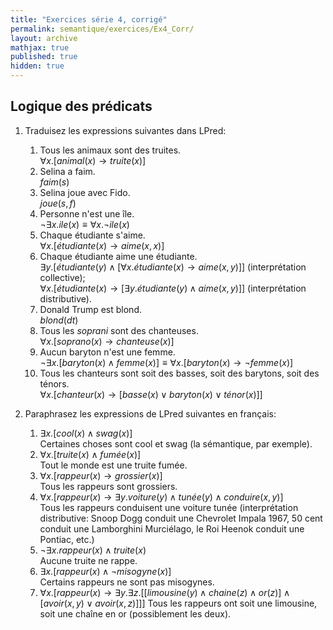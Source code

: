 ```yaml
---
title: "Exercices série 4, corrigé"
permalink: semantique/exercices/Ex4_Corr/
layout: archive
mathjax: true
published: true
hidden: true
---
```


## Logique des prédicats

1. Traduisez les expressions suivantes dans LPred:
   1. Tous les animaux sont des truites.  
   $\forall x. [animal(x) \rightarrow truite(x)]$
   3. Selina a faim.  
   $faim(s)$
   4. Selina joue avec Fido.  
   $joue(s,f)$
   5. Personne n'est une île.  
   $\neg \exists x. ile(x) \equiv \forall x. \neg ile(x)$
   6. Chaque étudiante s'aime.  
   $\forall x. [étudiante(x) \rightarrow aime(x,x)]$
   7. Chaque étudiante aime une étudiante.  
   $\exists y. [étudiante (y) \land [\forall x. étudiante(x) \rightarrow aime(x,y)]]$ (interprétation collective);  
   $\forall x. [étudiante(x) \rightarrow [\exists y. étudiante(y) \land aime(x,y)]]$ (interprétation distributive).
   8. Donald Trump est blond.  
   $blond(dt)$
   9. Tous les *soprani* sont des chanteuses.  
   $\forall x. [soprano(x) \rightarrow chanteuse(x)]$
   10. Aucun baryton n'est une femme.  
   $\neg \exists x. [baryton(x) \land femme(x)] \equiv \forall x. [baryton(x) \rightarrow \neg femme(x)]$
   11. Tous les chanteurs sont soit des basses, soit des barytons, soit des ténors.  
   $\forall x. [chanteur(x) \rightarrow [basse(x) \lor baryton(x) \lor ténor(x)]]$

2. Paraphrasez les expressions de LPred suivantes en français:
   1. $\exists x. [cool(x) \land swag(x)]$  
   Certaines choses sont cool et swag (la sémantique, par exemple).
   2. $\forall x. [truite(x) \land fumée(x)]$  
   Tout le monde est une truite fumée.
   3. $\forall x. [rappeur(x) \rightarrow grossier(x)]$  
   Tous les rappeurs sont grossiers.
   4. $\forall x. [rappeur(x) \rightarrow \exists y. voiture(y) \land tunée(y) \land conduire(x,y) ]$  
   Tous les rappeurs conduisent une voiture tunée (interprétation distributive: Snoop Dogg conduit une Chevrolet Impala 1967, 50 cent conduit une Lamborghini Murciélago, le Roi Heenok conduit une Pontiac, etc.)
   5. $\neg \exists x. rappeur(x) \land truite(x)$  
   Aucune truite ne rappe.
   6. $\exists x. [rappeur(x) \land \neg misogyne(x)]$  
   Certains rappeurs ne sont pas misogynes.
   7. $\forall x. [ rappeur(x) \rightarrow \exists y. \exists z. [ [limousine(y) \land chaine(z) \land or(z)] \land [avoir(x,y) \lor avoir(x,z)] ] ]$
   Tous les rappeurs ont soit une limousine, soit une chaîne en or (possiblement les deux).

